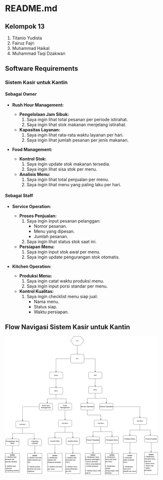 # README.md

## Kelompok 13

1. Titanio Yudista
2. Fairuz Fajri
3. Muhammad Haikal
4. Muhammad Taqi Dzakwan

## Software Requirements

### Sistem Kasir untuk Kantin

#### Sebagai Owner

- **Rush Hour Management:**
  - **Pengelolaan Jam Sibuk:**
    1. Saya ingin lihat total pesanan per periode istirahat.
    2. Saya ingin lihat stok makanan menjelang istirahat.
  - **Kapasitas Layanan:**
    1. Saya ingin lihat rata-rata waktu layanan per hari.
    2. Saya ingin lihat jumlah pesanan per jenis makanan.

- **Food Management:**
  - **Kontrol Stok:**
    1. Saya ingin update stok makanan tersedia.
    2. Saya ingin lihat sisa stok per menu.
  - **Analisis Menu:**
    1. Saya ingin lihat total penjualan per menu.
    2. Saya ingin lihat menu yang paling laku per hari.

#### Sebagai Staff

- **Service Operation:**
  - **Proses Penjualan:**
    1. Saya ingin input pesanan pelanggan:
       - Nomor pesanan.
       - Menu yang dipesan.
       - Jumlah pesanan.
    2. Saya ingin lihat status stok saat ini.
  - **Persiapan Menu:**
    1. Saya ingin input stok awal per menu.
    2. Saya ingin update pengurangan stok otomatis.

- **Kitchen Operation:**
  - **Produksi Menu:**
    1. Saya ingin catat waktu produksi menu.
    2. Saya ingin input porsi standar per menu.
  - **Kontrol Kualitas:**
    1. Saya ingin checklist menu siap jual:
       - Nama menu.
       - Status siap.
       - Waktu persiapan.

## Flow Navigasi Sistem Kasir untuk Kantin

![Gambar Flow Navigasi Sistem Kasir untuk Kantin](assets/navigasi%20aplikasi.drawio.png)
